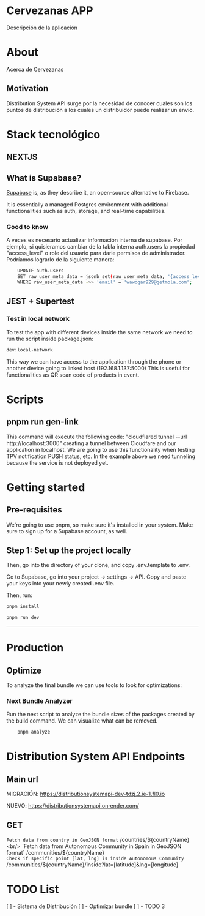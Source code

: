 # Cervezanas APP

Descripción de la aplicación

# About

Acerca de Cervezanas

## Motivation

Distribution System API surge por la necesidad de conocer cuales son los puntos de distribución a los cuales un distribuidor puede realizar un envío.

# Stack tecnológico

## NEXTJS

## What is Supabase?

[Supabase](https://supabase.com/) is, as they describe it, an open-source alternative to Firebase.

It is essentially a managed Postgres environment with additional functionalities such as auth, storage, and real-time capabilities.

### Good to know

A veces es necesario actualizar información interna de supabase. Por ejemplo, si quisieramos cambiar de la tabla interna auth.users la propiedad "access_level" o role del usuario para darle permisos de administrador. Podríamos lograrlo de la siguiente manera:

```bash
    UPDATE auth.users
    SET raw_user_meta_data = jsonb_set(raw_user_meta_data, '{access_level}', '"admin"')
    WHERE raw_user_meta_data ->> 'email' = 'wawogar929@getmola.com';
```

## JEST + Supertest

### Test in local network

To test the app with different devices inside the same network we need to run the script inside package.json:

```bash
dev:local-network
```

This way we can have access to the application through the phone or another device going to linked host (192.168.1.137:5000)
This is useful for functionalities as QR scan code of products in event.

# Scripts

## pnpm run gen-link

This command will execute the following code:
"cloudflared tunnel --url http://localhost:3000"
creating a tunnel between Cloudfare and our application in localhost. We are going to use this functionality when testing TPV notification PUSH status, etc.
In the example above we need tunneling because the service is not deployed yet.

# Getting started

## Pre-requisites

We're going to use pnpm, so make sure it's installed in your system. Make sure to sign up for a Supabase account, as well.

## Step 1: Set up the project locally

Then, go into the directory of your clone, and copy .env.template to .env.

Go to Supabase, go into your project -> settings -> API. Copy and paste your keys into your newly created .env file.

Then, run:

```bash
pnpm install

pnpm run dev
```

---

# Production

## Optimize

To analyze the final bundle we can use tools to look for optimizations:

### Next Bundle Analyzer

Run the next script to analyze the bundle sizes of the packages created by the build command. We can visualize what can be removed.

```bash
    pnpm analyze
```

# Distribution System API Endpoints

## Main url

MIGRACIÓN:
https://distributionsystemapi-dev-tdzj.2.ie-1.fl0.io

NUEVO:
https://distributionsystemapi.onrender.com/

## GET

`Fetch data from country in GeoJSON format` /countries/${countryName} <br/>
`Fetch data from Autonomous Community in Spain in GeoJSON format` /communities/${countryName} <br/>
`Check if specific point [lat, lng] is inside Autonomous Community` /communities/${countryName}/inside?lat=[latitude]&lng=[longitude] <br/>

# TODO List

[ ] - Sistema de Distribución
[ ] - Optimizar bundle
[ ] - TODO 3
